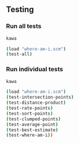 ## Testing
### Run all tests
```sh
kawa

(load "where-am-i.scm")
(test-all)
```

### Run individual tests
```sh
kawa

(load "where-am-i.scm")
(test-intersection-points)
(test-distance-product)
(test-rate-points)
(test-sort-points)
(test-clumped-points)
(test-average-point)
(test-best-estimate)
(test-where-am-i))
```
